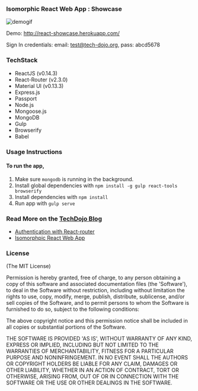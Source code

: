 ### Isomorphic React Web App : Showcase

![demogif](react-showcase.gif?raw=true)

Demo: http://react-showcase.herokuapp.com/

Sign In credentials:
email: test@tech-dojo.org,
pass: abcd5678

### TechStack
- ReactJS (v0.14.3)
- React-Router (v2.3.0)
- Material UI (v0.13.3)
- Express.js
- Passport
- Node.js
- Mongoose.js
- MongoDB
- Gulp
- Browserify
- Babel



### Usage Instructions

#### To run the app,
1. Make sure `mongodb` is running in the background.
2. Install global dependencies with `npm install -g gulp react-tools browserify`
3. Install dependencies with `npm install`
4. Run app with `gulp serve`


### Read More on the [TechDojo Blog](http://www.tech-dojo.org/#!/articles)
- [Authentication with React-router](http://www.tech-dojo.org/#!/articles/5697fd5ddb99acd646dea1aa)
- [Isomorphpic React Web App](http://www.tech-dojo.org/#!/articles/56b1af3e8ff769fc29f96ae8)


### License

(The MIT License)

Permission is hereby granted, free of charge, to any person obtaining a copy of this software and associated documentation files (the 'Software'), to deal in the Software without restriction, including without limitation the rights to use, copy, modify, merge, publish, distribute, sublicense, and/or sell copies of the Software, and to permit persons to whom the Software is furnished to do so, subject to the following conditions:

The above copyright notice and this permission notice shall be included in all copies or substantial portions of the Software.

THE SOFTWARE IS PROVIDED 'AS IS', WITHOUT WARRANTY OF ANY KIND, EXPRESS OR IMPLIED, INCLUDING BUT NOT LIMITED TO THE WARRANTIES OF MERCHANTABILITY, FITNESS FOR A PARTICULAR PURPOSE AND NONINFRINGEMENT. IN NO EVENT SHALL THE AUTHORS OR COPYRIGHT HOLDERS BE LIABLE FOR ANY CLAIM, DAMAGES OR OTHER LIABILITY, WHETHER IN AN ACTION OF CONTRACT, TORT OR OTHERWISE, ARISING FROM, OUT OF OR IN CONNECTION WITH THE SOFTWARE OR THE USE OR OTHER DEALINGS IN THE SOFTWARE.
